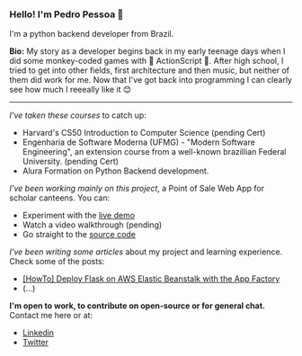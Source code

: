 ### Hello! I'm Pedro Pessoa 👋

I'm a python backend developer from Brazil.

**Bio:** My story as a developer begins back in my early teenage days when I did some monkey-coded games with 🙈 ActionScript 🙊. After high school, I tried to get into other fields, first architecture and then music, but neither of them did work for me. Now that I've got back into programming I can clearly see how much I reeeally like it 😊

---

*I've taken these courses* to catch up:
* Harvard's CS50 Introduction to Computer Science (pending Cert)
* Engenharia de Software Moderna (UFMG) - "Modern Software Engineering", an extension course from a well-known brazillian Federal University. (pending Cert)
* Alura Formation on Python Backend development.

*I've been working mainly on this project*, a Point of Sale Web App for scholar canteens. You can:
* Experiment with the [live demo](http://pypos-env.eba-vnvdpu3c.us-west-2.elasticbeanstalk.com/)
* Watch a video walkthrough (pending)
* Go straight to the [source code](https://github.com/pedro-psb/pypos-canteen)

*I've been writing some articles* about my project and learning experience. Check some of the posts:
* [[HowTo] Deploy Flask on AWS Elastic Beanstalk with the App Factory](https://pedro-psb.github.io/posts/flask-on-aws-with-app-factory/)
* (...)

**I'm open to work, to contribute on open-source or for general chat.** Contact me here or at:
* [Linkedin](https://www.linkedin.com/in/pedro-pessoa-51250516b/)
* [Twitter](https://github.com/pedro-psb)
